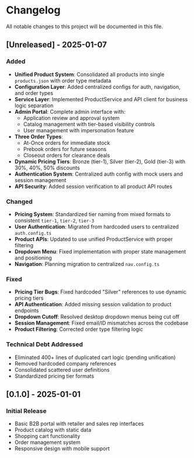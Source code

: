 # Changelog

All notable changes to this project will be documented in this file.

## [Unreleased] - 2025-01-07

### Added
- **Unified Product System**: Consolidated all products into single `products.json` with order type metadata
- **Configuration Layer**: Added centralized configs for auth, navigation, and order types
- **Service Layer**: Implemented ProductService and API client for business logic separation
- **Admin Portal**: Complete admin interface with:
  - Application review and approval system
  - Catalog management with tier-based visibility controls
  - User management with impersonation feature
- **Three Order Types**:
  - At-Once orders for immediate stock
  - Prebook orders for future seasons
  - Closeout orders for clearance deals
- **Dynamic Pricing Tiers**: Bronze (tier-1), Silver (tier-2), Gold (tier-3) with 30%, 40%, 50% discounts
- **Authentication System**: Centralized auth config with mock users and session management
- **API Security**: Added session verification to all product API routes

### Changed
- **Pricing System**: Standardized tier naming from mixed formats to consistent `tier-1`, `tier-2`, `tier-3`
- **User Authentication**: Migrated from hardcoded users to centralized `auth.config.ts`
- **Product APIs**: Updated to use unified ProductService with proper filtering
- **Dropdown Menu**: Fixed implementation with proper state management and positioning
- **Navigation**: Planning migration to centralized `nav.config.ts`

### Fixed
- **Pricing Tier Bugs**: Fixed hardcoded "Silver" references to use dynamic pricing tiers
- **API Authentication**: Added missing session validation to product endpoints
- **Dropdown Cutoff**: Resolved desktop dropdown menus being cut off
- **Session Management**: Fixed email/ID mismatches across the codebase
- **Product Filtering**: Corrected order type filtering logic

### Technical Debt Addressed
- Eliminated 400+ lines of duplicated cart logic (pending unification)
- Removed hardcoded company references
- Consolidated scattered user definitions
- Standardized pricing tier formats

## [0.1.0] - 2025-01-01

### Initial Release
- Basic B2B portal with retailer and sales rep interfaces
- Product catalog with static data
- Shopping cart functionality
- Order management system
- Responsive design with mobile support
